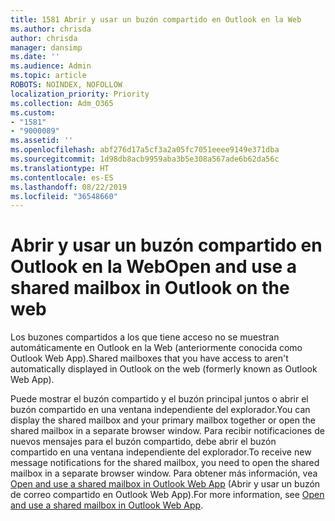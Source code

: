 ```yaml
---
title: 1581 Abrir y usar un buzón compartido en Outlook en la Web
ms.author: chrisda
author: chrisda
manager: dansimp
ms.date: ''
ms.audience: Admin
ms.topic: article
ROBOTS: NOINDEX, NOFOLLOW
localization_priority: Priority
ms.collection: Adm_O365
ms.custom:
- "1581"
- "9000089"
ms.assetid: ''
ms.openlocfilehash: abf276d17a5cf3a2a05fc7051eeee9149e371dba
ms.sourcegitcommit: 1d98db8acb9959aba3b5e308a567ade6b62da56c
ms.translationtype: HT
ms.contentlocale: es-ES
ms.lasthandoff: 08/22/2019
ms.locfileid: "36548660"
---
```

# <a name="open-and-use-a-shared-mailbox-in-outlook-on-the-web"></a><span data-ttu-id="0ae0c-102">Abrir y usar un buzón compartido en Outlook en la Web</span><span class="sxs-lookup"><span data-stu-id="0ae0c-102">Open and use a shared mailbox in Outlook on the web</span></span>

<span data-ttu-id="0ae0c-103">Los buzones compartidos a los que tiene acceso no se muestran automáticamente en Outlook en la Web (anteriormente conocida como Outlook Web App).</span><span class="sxs-lookup"><span data-stu-id="0ae0c-103">Shared mailboxes that you have access to aren't automatically displayed in Outlook on the web (formerly known as Outlook Web App).</span></span>

<span data-ttu-id="0ae0c-104">Puede mostrar el buzón compartido y el buzón principal juntos o abrir el buzón compartido en una ventana independiente del explorador.</span><span class="sxs-lookup"><span data-stu-id="0ae0c-104">You can display the shared mailbox and your primary mailbox together or open the shared mailbox in a separate browser window.</span></span> <span data-ttu-id="0ae0c-105">Para recibir notificaciones de nuevos mensajes para el buzón compartido, debe abrir el buzón compartido en una ventana independiente del explorador.</span><span class="sxs-lookup"><span data-stu-id="0ae0c-105">To receive new message notifications for the shared mailbox, you need to open the shared mailbox in a separate browser window.</span></span> <span data-ttu-id="0ae0c-106">Para obtener más información, vea [Open and use a shared mailbox in Outlook Web App](https://support.office.com/article/BC127866-42BE-4DE7-92AE-1EF2F787FD5C) (Abrir y usar un buzón de correo compartido en Outlook Web App).</span><span class="sxs-lookup"><span data-stu-id="0ae0c-106">For more information, see [Open and use a shared mailbox in Outlook Web App](https://support.office.com/article/BC127866-42BE-4DE7-92AE-1EF2F787FD5C).</span></span>
